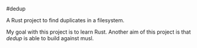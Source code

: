 #dedup

A Rust project to find duplicates in a filesystem.

My goal with this project is to learn Rust. 
Another aim of this project is that _dedup_ is able to build against musl.


